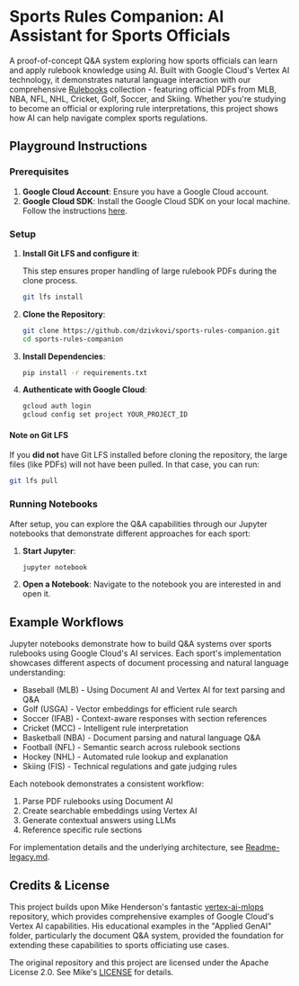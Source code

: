 # Sports Rules Companion: AI Assistant for Sports Officials

A proof-of-concept Q&A system exploring how sports officials can learn and apply rulebook knowledge using AI. Built with Google Cloud's Vertex AI technology, it demonstrates natural language interaction with our comprehensive [Rulebooks](./Rulebooks/) collection - featuring official PDFs from MLB, NBA, NFL, NHL, Cricket, Golf, Soccer, and Skiing. Whether you're studying to become an official or exploring rule interpretations, this project shows how AI can help navigate complex sports regulations.

## Playground Instructions

### Prerequisites

1. **Google Cloud Account**: Ensure you have a Google Cloud account.
2. **Google Cloud SDK**: Install the Google Cloud SDK on your local machine. Follow the instructions [here](https://cloud.google.com/sdk/docs/install).

### Setup

1. **Install Git LFS and configure it**:

    This step ensures proper handling of large rulebook PDFs during the clone process.

    ```sh
    git lfs install
    ```

2. **Clone the Repository**:

    ```sh
    git clone https://github.com/dzivkovi/sports-rules-companion.git
    cd sports-rules-companion
    ```

3. **Install Dependencies**:

    ```sh
    pip install -r requirements.txt
    ```

4. **Authenticate with Google Cloud**:

    ```sh
    gcloud auth login
    gcloud config set project YOUR_PROJECT_ID
    ```

#### Note on Git LFS

If you **did not** have Git LFS installed before cloning the repository, the large files (like PDFs) will not have been pulled. In that case, you can run:

```sh
git lfs pull
```

### Running Notebooks

After setup, you can explore the Q&A capabilities through our Jupyter notebooks that demonstrate different approaches for each sport:

1. **Start Jupyter**:

    ```sh
    jupyter notebook
    ```

2. **Open a Notebook**: Navigate to the notebook you are interested in and open it.

## Example Workflows

Jupyter notebooks demonstrate how to build Q&A systems over sports rulebooks using Google Cloud's AI services. Each sport's implementation showcases different aspects of document processing and natural language understanding:

- Baseball (MLB) - Using Document AI and Vertex AI for text parsing and Q&A
- Golf (USGA) - Vector embeddings for efficient rule search
- Soccer (IFAB) - Context-aware responses with section references
- Cricket (MCC) - Intelligent rule interpretation
- Basketball (NBA) - Document parsing and natural language Q&A
- Football (NFL) - Semantic search across rulebook sections
- Hockey (NHL) - Automated rule lookup and explanation
- Skiing (FIS) - Technical regulations and gate judging rules

Each notebook demonstrates a consistent workflow:

1. Parse PDF rulebooks using Document AI
2. Create searchable embeddings using Vertex AI
3. Generate contextual answers using LLMs
4. Reference specific rule sections

For implementation details and the underlying architecture, see [Readme-legacy.md](./Readme-legacy.md).

## Credits & License

This project builds upon Mike Henderson's fantastic [vertex-ai-mlops](https://github.com/statmike/vertex-ai-mlops) repository, which provides comprehensive examples of Google Cloud's Vertex AI capabilities. His educational examples in the "Applied GenAI" folder, particularly the document Q&A system, provided the foundation for extending these capabilities to sports officiating use cases.

The original repository and this project are licensed under the Apache License 2.0. See Mike's [LICENSE](https://github.com/statmike/vertex-ai-mlops/blob/main/LICENSE) for details.
